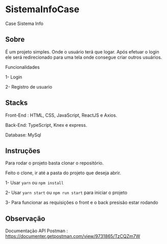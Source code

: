 # SistemaInfoCase
Case Sistema Info

## Sobre

É um projeto simples. Onde o usuário terá que logar. Após efetuar o login ele será redirecionado para uma tela onde consegue criar outros usuários.

Funcionalidades

1- Login

2- Registro de usuario


## Stacks

Front-End : HTML, CSS, JavaScript, ReactJS e Axios.

Back-End: TypeScript, Knex e express.

Database: MySql


## Instruções 
Para rodar o projeto basta clonar o repositório.

Feito o clone, ir até a pasta do projeto que deseja abrir.

1- Usar `yarn` ou `npm install`

2- Usar `yarn start` ou `npm run start` para iniciar o projeto

3- Para funcionar as requisições o front e o back presisão estar rodando

## Observação

Documentação API Postman : https://documenter.getpostman.com/view/9731865/TzCQZm7W